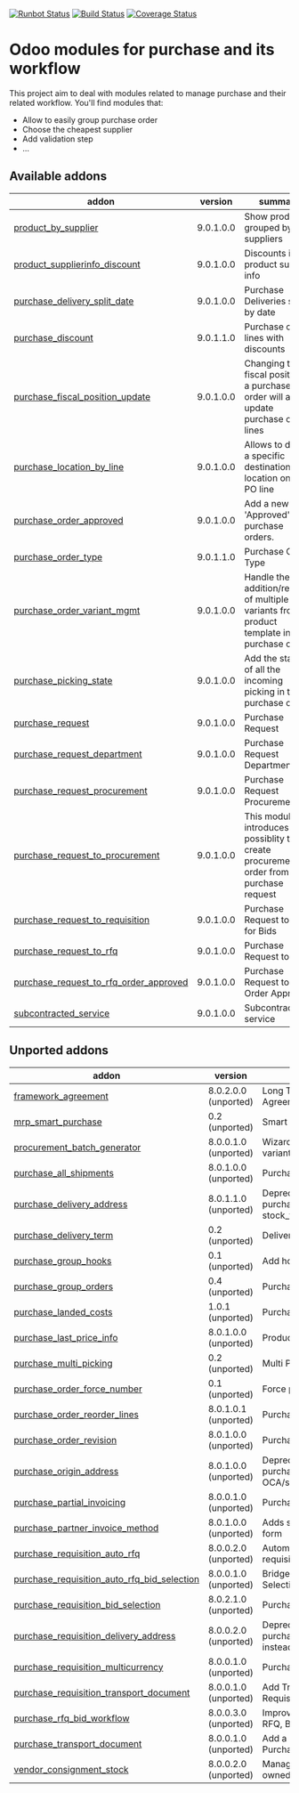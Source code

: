 [![Runbot Status](https://runbot.odoo-community.org/runbot/badge/flat/142/9.0.svg)](https://runbot.odoo-community.org/runbot/repo/github-com-oca-purchase-workflow-142)
[![Build Status](https://travis-ci.org/OCA/purchase-workflow.svg?branch=9.0)](https://travis-ci.org/OCA/purchase-workflow)
[![Coverage Status](https://coveralls.io/repos/OCA/purchase-workflow/badge.png?branch=9.0)](https://coveralls.io/r/OCA/purchase-workflow?branch=9.0)

Odoo modules for purchase and its workflow
==========================================

This project aim to deal with modules related to manage purchase and their related workflow. You'll find modules that:

 - Allow to easily group purchase order
 - Choose the cheapest supplier
 - Add validation step
 - ...

[//]: # (addons)

Available addons
----------------
addon | version | summary
--- | --- | ---
[product_by_supplier](product_by_supplier/) | 9.0.1.0.0 | Show products grouped by suppliers
[product_supplierinfo_discount](product_supplierinfo_discount/) | 9.0.1.0.0 | Discounts in product supplier info
[purchase_delivery_split_date](purchase_delivery_split_date/) | 9.0.1.0.0 | Purchase Deliveries split by date
[purchase_discount](purchase_discount/) | 9.0.1.1.0 | Purchase order lines with discounts
[purchase_fiscal_position_update](purchase_fiscal_position_update/) | 9.0.1.0.0 | Changing the fiscal position of a purchase order will auto-update purchase order lines
[purchase_location_by_line](purchase_location_by_line/) | 9.0.1.0.0 | Allows to define a specific destination location on each PO line
[purchase_order_approved](purchase_order_approved/) | 9.0.1.0.0 | Add a new state 'Approved' in purchase orders.
[purchase_order_type](purchase_order_type/) | 9.0.1.1.0 | Purchase Order Type
[purchase_order_variant_mgmt](purchase_order_variant_mgmt/) | 9.0.1.0.0 | Handle the addition/removal of multiple variants from product template into the purchase order
[purchase_picking_state](purchase_picking_state/) | 9.0.1.0.0 | Add the status of all the incoming picking in the purchase order
[purchase_request](purchase_request/) | 9.0.1.0.0 | Purchase Request
[purchase_request_department](purchase_request_department/) | 9.0.1.0.0 | Purchase Request Department
[purchase_request_procurement](purchase_request_procurement/) | 9.0.1.0.0 | Purchase Request Procurement
[purchase_request_to_procurement](purchase_request_to_procurement/) | 9.0.1.0.0 | This module introduces the possiblity to create procurement order from purchase request
[purchase_request_to_requisition](purchase_request_to_requisition/) | 9.0.1.0.0 | Purchase Request to Call for Bids
[purchase_request_to_rfq](purchase_request_to_rfq/) | 9.0.1.0.0 | Purchase Request to RFQ
[purchase_request_to_rfq_order_approved](purchase_request_to_rfq_order_approved/) | 9.0.1.0.0 | Purchase Request to RFQ Order Approved
[subcontracted_service](subcontracted_service/) | 9.0.1.0.0 | Subcontracted service


Unported addons
---------------
addon | version | summary
--- | --- | ---
[framework_agreement](framework_agreement/) | 8.0.2.0.0 (unported) | Long Term Agreement (or Framework Agreement) for purchases
[mrp_smart_purchase](mrp_smart_purchase/) | 0.2 (unported) | Smart MRP Purchase based on supplier price
[procurement_batch_generator](procurement_batch_generator/) | 8.0.0.1.0 (unported) | Wizard to create procurements from product variants
[purchase_all_shipments](purchase_all_shipments/) | 8.0.1.0.0 (unported) | Purchase All Shipments
[purchase_delivery_address](purchase_delivery_address/) | 8.0.1.1.0 (unported) | Deprecated: install purchase_transport_multi_address and stock_transport_multi_address instead
[purchase_delivery_term](purchase_delivery_term/) | 0.2 (unported) | Delivery term for purchase orders
[purchase_group_hooks](purchase_group_hooks/) | 0.1 (unported) | Add hooks to the merge PO feature.
[purchase_group_orders](purchase_group_orders/) | 0.4 (unported) | Purchase Group Orders by Shop and Carrier
[purchase_landed_costs](purchase_landed_costs/) | 1.0.1 (unported) | Purchase Landed Costs
[purchase_last_price_info](purchase_last_price_info/) | 8.0.1.0.0 (unported) | Product Last Price Info - Purchase
[purchase_multi_picking](purchase_multi_picking/) | 0.2 (unported) | Multi Pickings from Purchase Orders
[purchase_order_force_number](purchase_order_force_number/) | 0.1 (unported) | Force purchase orders numeration
[purchase_order_reorder_lines](purchase_order_reorder_lines/) | 8.0.1.0.1 (unported) | Purchase order lines with sequence number
[purchase_order_revision](purchase_order_revision/) | 8.0.1.0.0 (unported) | Purchase order revisions
[purchase_origin_address](purchase_origin_address/) | 8.0.1.0.0 (unported) | Deprecated: use purchase_transport_multi_address from OCA/stock-logistics-transport
[purchase_partial_invoicing](purchase_partial_invoicing/) | 8.0.0.1.0 (unported) | Purchase partial invoicing
[purchase_partner_invoice_method](purchase_partner_invoice_method/) | 8.0.1.0.0 (unported) | Adds supplier invoicing control on partner form
[purchase_requisition_auto_rfq](purchase_requisition_auto_rfq/) | 8.0.0.2.0 (unported) | Automatically create RFQ from a purchase requisition
[purchase_requisition_auto_rfq_bid_selection](purchase_requisition_auto_rfq_bid_selection/) | 8.0.0.1.0 (unported) | Bridge module for PR Auto RFQ / Bid Selection
[purchase_requisition_bid_selection](purchase_requisition_bid_selection/) | 8.0.2.1.0 (unported) | Purchase Requisition Bid Selection
[purchase_requisition_delivery_address](purchase_requisition_delivery_address/) | 8.0.0.2.0 (unported) | Deprecated: install purchase_requisition_transport_multi_address instead
[purchase_requisition_multicurrency](purchase_requisition_multicurrency/) | 8.0.0.1.0 (unported) | Purchase Requisition Multicurrency
[purchase_requisition_transport_document](purchase_requisition_transport_document/) | 8.0.0.1.0 (unported) | Add Transport Documents to Purchase Requisitions
[purchase_rfq_bid_workflow](purchase_rfq_bid_workflow/) | 8.0.0.3.0 (unported) | Improve the purchase workflow to manage RFQ, Bids, and Orders
[purchase_transport_document](purchase_transport_document/) | 8.0.0.1.0 (unported) | Add a new Transport Document object in the Purchase Order
[vendor_consignment_stock](vendor_consignment_stock/) | 8.0.0.2.0 (unported) | Manage stock in our warehouse that is owned by a vendor

[//]: # (end addons)
